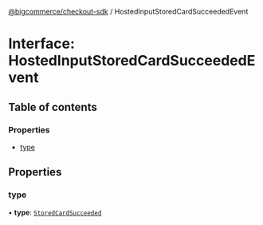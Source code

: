 [@bigcommerce/checkout-sdk](../README.md) / HostedInputStoredCardSucceededEvent

# Interface: HostedInputStoredCardSucceededEvent

## Table of contents

### Properties

- [type](HostedInputStoredCardSucceededEvent.md#type)

## Properties

### type

• **type**: [`StoredCardSucceeded`](../enums/HostedInputEventType.md#storedcardsucceeded)
